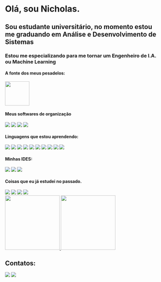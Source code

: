 # Olá, sou Nicholas. 
## Sou estudante universitário, no momento estou me graduando em Análise e Desenvolvimento de Sistemas

### Estou me especializando para me tornar um Engenheiro de I.A. ou Machine Learning
#### A fonte dos meus pesadelos:
<div style="display: inline">
  <img loading="lazy" src="https://cdn.jsdelivr.net/gh/devicons/devicon@latest/icons/java/java-original-wordmark.svg" width="80" height="80"/>
</div><br>

#### Meus softwares de organização
<div style="display: inline">
<img src="https://img.shields.io/badge/Trello-0052CC?style=for-the-badge&logo=trello&logoColor=white" />
<img src="https://img.shields.io/badge/Notion-000000?style=for-the-badge&logo=notion&logoColor=white" /> 
<img src="https://img.shields.io/badge/GIT-E44C30?style=for-the-badge&logo=git&logoColor=white" />
<img src="https://img.shields.io/badge/Colab-F9AB00?style=for-the-badge&logo=googlecolab&color=525252" />
</div><br>

#### Linguagens que estou aprendendo:
<div style="display: inline">
<img src="https://img.shields.io/badge/Microsoft_SQL_Server-CC2927?style=for-the-badge&logo=microsoft-sql-server&logoColor=white" />
<img src="https://img.shields.io/badge/HTML5-E34F26?style=for-the-badge&logo=html5&logoColor=white" />
<img src="https://img.shields.io/badge/CSS3-1572B6?style=for-the-badge&logo=css3&logoColor=white" />
<img src="https://img.shields.io/badge/JavaScript-323330?style=for-the-badge&logo=javascript&logoColor=F7DF1E" />
<img src="https://img.shields.io/badge/TypeScript-007ACC?style=for-the-badge&logo=typescript&logoColor=white" />
<img src="https://img.shields.io/badge/React-20232A?style=for-the-badge&logo=react&logoColor=61DAFB" />
<img src="https://img.shields.io/badge/Oracle-F80000?style=for-the-badge&logo=Oracle&logoColor=white" />
<img src="https://img.shields.io/badge/MySQL-005C84?style=for-the-badge&logo=mysql&logoColor=white" />
<img src="https://img.shields.io/badge/Python-FFD43B?style=for-the-badge&logo=python&logoColor=blue" />
<img src="https://img.shields.io/badge/Node--Red-8F0000?style=for-the-badge&logo=nodered&logoColor=white" />
</div><br>

#### Minhas IDES:
<div style="display: inline">
<img src="https://img.shields.io/badge/VSCode-0078D4?style=for-the-badge&logo=visual%20studio%20code&logoColor=white" />  
<img src="https://img.shields.io/badge/Jupyter-F37626.svg?&style=for-the-badge&logo=Jupyter&logoColor=white" />
<img src="https://img.shields.io/badge/Eclipse-2C2255?style=for-the-badge&logo=eclipse&logoColor=white" />
</div><br>

#### Coisas que eu já estudei no passado.
 <div style="display: inline">
  <img src="https://img.shields.io/badge/Arduino_IDE-00979D?style=for-the-badge&logo=arduino&logoColor=white" />
  <img src="https://img.shields.io/badge/C-00599C?style=for-the-badge&logo=c&logoColor=white" />
  <img src="https://img.shields.io/badge/C%23-239120?style=for-the-badge&logo=csharp&logoColor=white" />
  <img src="https://img.shields.io/badge/C%2B%2B-00599C?style=for-the-badge&logo=c%2B%2B&logoColor=white" />
 </div> <br/>

<div> 
<a href="https://github.com/seu-usuário-aqui">
<img loading="lazy" height="180em" src="https://github-readme-stats.vercel.app/api/top-langs/?username=Nicholas-Liman&layout=compact&langs_count=7&theme=dracula"/>
<img loading="lazy" height="180em" src="https://github-readme-stats.vercel.app/api?username=Nicholas-Liman&show_icons=true&theme=dracula&include_all_commits=true&count_private=true"/>
</div></a>


## Contatos:

<div>
<a href = "mailto:nicholas.lima.aero@gmail.com"><img loading="lazy" src="https://img.shields.io/badge/Gmail-D14836?style=for-the-badge&logo=gmail&logoColor=white" target="_blank"></a>
<a href="https://www.linkedin.com/in/nicholas-liman/" target="_blank"><img loading="lazy" src="https://img.shields.io/badge/-LinkedIn-%230077B5?style=for-the-badge&logo=linkedin&logoColor=white" target="_blank"></a>   
</div></a>


